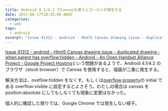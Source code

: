 ```yaml
---
title: Android 4.1/4.2 でCanvasを使うとゴーストが発生する
date: 2013-06-17T20:25:00.000Z
categories:
  - web
tags:
  - android
excerpt: "Issue 41312 - android - Html5 Canvas drawing issue - duplicated drawing - when parent has overflow:hidden - Android - An Open Handset Alliance Project - Google Project Hostingという問題があるようで、Android 4.1/4.2のブラウザ（stock browser）でCanvasを使用すると、描画が二重に発生する。"
---
```


[Issue 41312 - android - Html5 Canvas drawing issue - duplicated drawing - when parent has overflow:hidden - Android - An Open Handset Alliance Project - Google Project Hosting](http://code.google.com/p/android/issues/detail?id=41312)という問題があるようで、Android 4.1/4.2 のブラウザ（stock browser）で Canvas を使用すると、描画が二重に発生する。

解決方法は、oveflow:hidden をなくす。もしくは[overflow property](http://www.w3.org/TR/css-overflow-3/#overflow-properties)の initial である overflow:visible に設定するとよさそう。わたしの場合は canvas を position:absolute にしてもしなくても現象に変更はなかった。

個人的に確認した限りでは、Google Chrome では発生しない様子。

